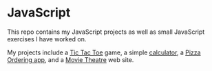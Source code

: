 # JavaScript
This repo contains my JavaScript projects as well as small JavaScript exercises I have worked on.

My projects include a [Tic Tac Toe](./TicTacToe) game, a simple [calculator](calculator.html), a [Pizza Ordering app](./PizzaDelivery), and a [Movie Theatre](./MovieTheatre) web site.

